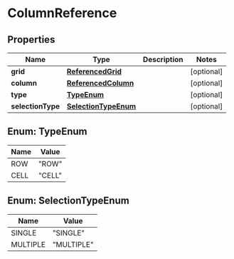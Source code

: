 

# ColumnReference


## Properties

| Name | Type | Description | Notes |
|------------ | ------------- | ------------- | -------------|
|**grid** | [**ReferencedGrid**](ReferencedGrid.md) |  |  [optional] |
|**column** | [**ReferencedColumn**](ReferencedColumn.md) |  |  [optional] |
|**type** | [**TypeEnum**](#TypeEnum) |  |  [optional] |
|**selectionType** | [**SelectionTypeEnum**](#SelectionTypeEnum) |  |  [optional] |



## Enum: TypeEnum

| Name | Value |
|---- | -----|
| ROW | &quot;ROW&quot; |
| CELL | &quot;CELL&quot; |



## Enum: SelectionTypeEnum

| Name | Value |
|---- | -----|
| SINGLE | &quot;SINGLE&quot; |
| MULTIPLE | &quot;MULTIPLE&quot; |



